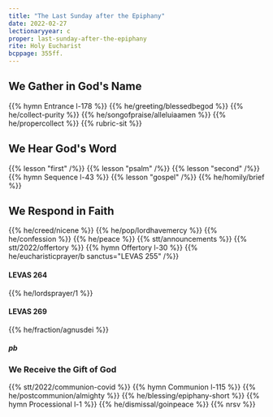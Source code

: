 ```yaml
---
title: "The Last Sunday after the Epiphany"
date: 2022-02-27
lectionaryyear: c
proper: last-sunday-after-the-epiphany
rite: Holy Eucharist
bcppage: 355ff.
---
```


## We Gather in God's Name
{{% hymn Entrance l-178 %}}
{{% he/greeting/blessedbegod %}}
{{% he/collect-purity %}}
{{% he/songofpraise/alleluiaamen %}}
{{% he/propercollect %}}
{{% rubric-sit %}}

## We Hear God's Word
{{% lesson "first" /%}}
{{% lesson "psalm" /%}}
{{% lesson "second" /%}}
{{% hymn Sequence l-43 %}}
{{% lesson "gospel" /%}}
{{% he/homily/brief %}}

## We Respond in Faith
{{% he/creed/nicene %}}
{{% he/pop/lordhavemercy %}}
{{% he/confession %}}
{{% he/peace %}}
{{% stt/announcements %}}
{{% stt/2022/offertory %}}
{{% hymn Offertory l-30 %}}
{{% he/eucharisticprayer/b sanctus="LEVAS 255" /%}}

#### LEVAS 264
{{% he/lordsprayer/1 %}}

#### LEVAS 269
{{% he/fraction/agnusdei %}}

##### pb
### We Receive the Gift of God
{{% stt/2022/communion-covid %}}
{{% hymn Communion l-115 %}}
{{% he/postcommunion/almighty %}}
{{% he/blessing/epiphany-short %}}
{{% hymn Processional l-1 %}}
{{% he/dismissal/goinpeace %}}
{{% nrsv %}}
